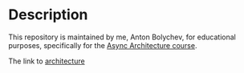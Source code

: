 # Description

This repository is maintained by me, Anton Bolychev, for educational purposes, specifically for the [Async Architecture course](https://tough-dev.school/architecture).

The link to [architecture](https://miro.com/welcomeonboard/QjhJS3ZIVXNRUWFqd200UWY1bFlqSEpiYTgzb0FqVmJzNmZ6N2xqTXp0Z1JXWEVlUTNiaWt6TUhiSDZXVjJ3THwzMDc0NDU3MzQ1ODQxMTI4MjQ4fDI=?share_link_id=986533090244)
